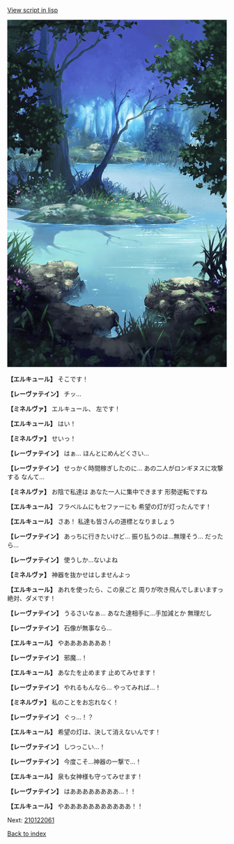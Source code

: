 [View script in lisp](../scripts/210122053.txt)

![fountain.png](../images/backgrounds/fountain.png)

**【エルキュール】**
そこです！

**【レーヴァテイン】**
チッ…

**【ミネルヴァ】**
エルキュール、
左です！

**【エルキュール】**
はい！

**【ミネルヴァ】**
せいっ！

**【レーヴァテイン】**
はぁ…
ほんとにめんどくさい…

**【レーヴァテイン】**
せっかく時間稼ぎしたのに…
あの二人がロンギヌスに攻撃する
なんて…

**【ミネルヴァ】**
お陰で私達は
あなた一人に集中できます
形勢逆転ですね

**【エルキュール】**
フラベルムにもセファーにも
希望の灯が灯ったんです！

**【エルキュール】**
さあ！
私達も皆さんの道標となりましょう

**【レーヴァテイン】**
あっちに行きたいけど…
振り払うのは…無理そう…
だったら…

**【レーヴァテイン】**
使うしか…ないよね

**【ミネルヴァ】**
神器を抜かせはしませんよっ

**【エルキュール】**
あれを使ったら、この泉ごと
周りが吹き飛んでしまいますっ
絶対、ダメです！

**【レーヴァテイン】**
うるさいなぁ…
あなた達相手に…手加減とか
無理だし

**【レーヴァテイン】**
石像が無事なら…

**【エルキュール】**
やあああああああ！

**【レーヴァテイン】**
邪魔…！

**【エルキュール】**
あなたを止めます
止めてみせます！

**【レーヴァテイン】**
やれるもんなら…
やってみれば…！

**【ミネルヴァ】**
私のことをお忘れなく！

**【レーヴァテイン】**
ぐっ…！？

**【エルキュール】**
希望の灯は、決して消えないんです！

**【レーヴァテイン】**
しつっこい…！

**【レーヴァテイン】**
今度こそ…神器の一撃で…！

**【エルキュール】**
泉も女神様も守ってみせます！

**【レーヴァテイン】**
はああああああああ…！！

**【エルキュール】**
やあああああああああああ！！


Next: [210122061](210122061.md)

[Back to index](index.md)
